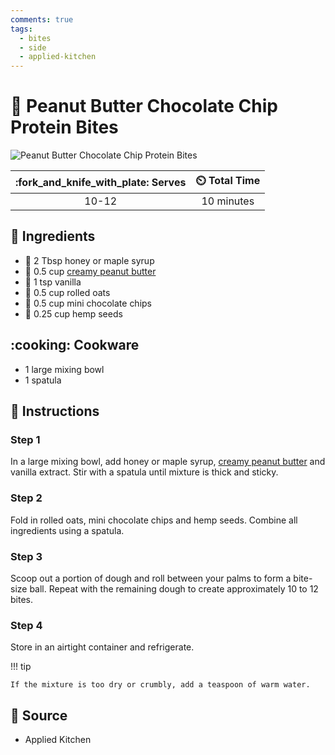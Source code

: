 ```yaml
---
comments: true
tags:
  - bites
  - side
  - applied-kitchen
---
```

# :cookie: Peanut Butter Chocolate Chip Protein Bites

![Peanut Butter Chocolate Chip Protein Bites](../assets/images/peanut-butter-chocolate-chip-protein-bites.jpg)

| :fork_and_knife_with_plate: Serves | :timer_clock: Total Time |
|:----------------------------------:|:-----------------------: |
| 10-12 | 10 minutes |

## :salt: Ingredients

- :honey_pot: 2 Tbsp honey or maple syrup
- :peanuts: 0.5 cup [creamy peanut butter][1]
- :icecream: 1 tsp vanilla
- :ear_of_rice: 0.5 cup rolled oats
- :chocolate_bar: 0.5 cup mini chocolate chips
- :seedling: 0.25 cup hemp seeds

## :cooking: Cookware

- 1 large mixing bowl
- 1 spatula

## :pencil: Instructions

### Step 1

In a large mixing bowl, add honey or maple syrup, [creamy peanut butter][1] and vanilla extract. Stir with a spatula
until mixture is thick and sticky.

### Step 2

Fold in rolled oats, mini chocolate chips and hemp seeds. Combine all ingredients using a spatula.

### Step 3

Scoop out a portion of dough and roll between your palms to form a bite-size ball. Repeat with the remaining dough to
create approximately 10 to 12 bites.

### Step 4

Store in an airtight container and refrigerate.

!!! tip

    If the mixture is too dry or crumbly, add a teaspoon of warm water.

## :link: Source

- Applied Kitchen

[1]: <../ingredients/peanut-butter.md>
